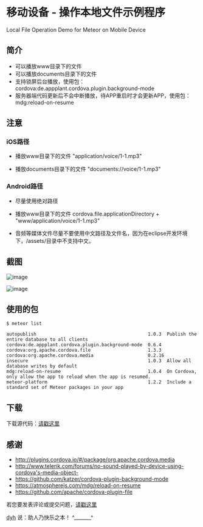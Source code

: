 # 移动设备 - 操作本地文件示例程序

Local File Operation Demo for Meteor on Mobile Device


## 简介

- 可以播放www目录下的文件
- 可以播放documents目录下的文件
- 支持锁屏后台播放，使用包：cordova:de.appplant.cordova.plugin.background-mode
- 服务器端代码更新后不会中断播放，待APP重启时才会更新APP，使用包：mdg:reload-on-resume


## 注意

### iOS路径

- 播放www目录下的文件 "application/voice/1-1.mp3"

- 播放documents目录下的文件 "documents://voice/1-1.mp3"


### Android路径

- 尽量使用绝对路径

- 播放www目录下的文件 cordova.file.applicationDirectory + "www/application/voice/1-1.mp3"

- 音频等媒体文件尽量不要使用中文路径及文件名，因为在eclipse开发环境下，/assets/目录中不支持中文。



## 截图

![image](screenshot2.png)

![image](screenshot1.png)


## 使用的包

	$ meteor list

	autopublish                                         1.0.3  Publish the entire database to all clients
	cordova:de.appplant.cordova.plugin.background-mode  0.6.4
	cordova:org.apache.cordova.file                     1.3.3
	cordova:org.apache.cordova.media                    0.2.16
	insecure                                            1.0.3  Allow all database writes by default
	mdg:reload-on-resume                                1.0.4  On Cordova, only allow the app to reload when the app is resumed.
	meteor-platform                                     1.2.2  Include a standard set of Meteor packages in your app


## 下载

下载源代码：[请戳这里](https://github.com/MeteorChina/MeteorDemo/archive/master.zip)


## 感谢

- http://plugins.cordova.io/#/package/org.apache.cordova.media
- http://www.telerik.com/forums/no-sound-played-by-device-using-cordova's-media-object-
- https://github.com/katzer/cordova-plugin-background-mode
- https://atmospherejs.com/mdg/reload-on-resume
- https://github.com/apache/cordova-plugin-file


若您要发表评论或提交问题，[请戳这里](https://github.com/MeteorChina/MeteorDemo/issues)

[dyh](https://github.com/dyh) 说：助人乃快乐之本！  ^_______^